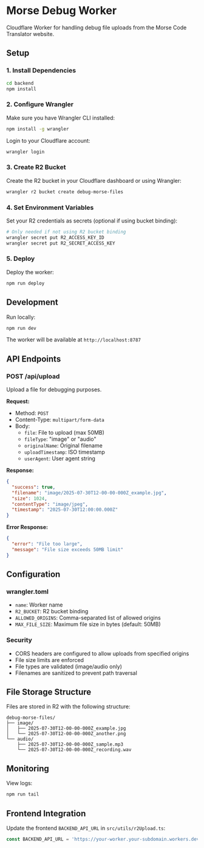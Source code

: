 # Morse Debug Worker

Cloudflare Worker for handling debug file uploads from the Morse Code Translator website.

## Setup

### 1. Install Dependencies

```bash
cd backend
npm install
```

### 2. Configure Wrangler

Make sure you have Wrangler CLI installed:

```bash
npm install -g wrangler
```

Login to your Cloudflare account:

```bash
wrangler login
```

### 3. Create R2 Bucket

Create the R2 bucket in your Cloudflare dashboard or using Wrangler:

```bash
wrangler r2 bucket create debug-morse-files
```

### 4. Set Environment Variables

Set your R2 credentials as secrets (optional if using bucket binding):

```bash
# Only needed if not using R2 bucket binding
wrangler secret put R2_ACCESS_KEY_ID
wrangler secret put R2_SECRET_ACCESS_KEY
```

### 5. Deploy

Deploy the worker:

```bash
npm run deploy
```

## Development

Run locally:

```bash
npm run dev
```

The worker will be available at `http://localhost:8787`

## API Endpoints

### POST /api/upload

Upload a file for debugging purposes.

**Request:**
- Method: `POST`
- Content-Type: `multipart/form-data`
- Body:
  - `file`: File to upload (max 50MB)
  - `fileType`: "image" or "audio"
  - `originalName`: Original filename
  - `uploadTimestamp`: ISO timestamp
  - `userAgent`: User agent string

**Response:**
```json
{
  "success": true,
  "filename": "image/2025-07-30T12-00-00-000Z_example.jpg",
  "size": 1024,
  "contentType": "image/jpeg",
  "timestamp": "2025-07-30T12:00:00.000Z"
}
```

**Error Response:**
```json
{
  "error": "File too large",
  "message": "File size exceeds 50MB limit"
}
```

## Configuration

### wrangler.toml

- `name`: Worker name
- `R2_BUCKET`: R2 bucket binding
- `ALLOWED_ORIGINS`: Comma-separated list of allowed origins
- `MAX_FILE_SIZE`: Maximum file size in bytes (default: 50MB)

### Security

- CORS headers are configured to allow uploads from specified origins
- File size limits are enforced
- File types are validated (image/audio only)
- Filenames are sanitized to prevent path traversal

## File Storage Structure

Files are stored in R2 with the following structure:

```
debug-morse-files/
├── image/
│   ├── 2025-07-30T12-00-00-000Z_example.jpg
│   └── 2025-07-30T12-00-00-000Z_another.png
└── audio/
    ├── 2025-07-30T12-00-00-000Z_sample.mp3
    └── 2025-07-30T12-00-00-000Z_recording.wav
```

## Monitoring

View logs:

```bash
npm run tail
```

## Frontend Integration

Update the frontend `BACKEND_API_URL` in `src/utils/r2Upload.ts`:

```javascript
const BACKEND_API_URL = 'https://your-worker.your-subdomain.workers.dev';
```